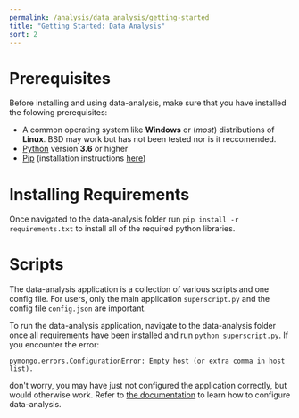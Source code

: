 ```yaml
---
permalink: /analysis/data_analysis/getting-started
title: "Getting Started: Data Analysis"
sort: 2
---
```


# Prerequisites
Before installing and using data-analysis, make sure that you have installed the folowing prerequisites:
- A common operating system like **Windows** or (*most*) distributions of **Linux**. BSD may work but has not been tested nor is it reccomended.
- [Python](https://www.python.org/) version **3.6** or higher
- [Pip](https://pip.pypa.io/en/stable/) (installation instructions [here](https://pip.pypa.io/en/stable/installing/))

# Installing Requirements

Once navigated to the data-analysis folder run `pip install -r requirements.txt` to install all of the required python libraries.

# Scripts

The data-analysis application is a collection of various scripts and one config file. For users, only the main application `superscript.py` and the config file `config.json` are important. 

To run the data-analysis application, navigate to the data-analysis folder once all requirements have been installed and run `python superscript.py`. If you encounter the error:

`pymongo.errors.ConfigurationError: Empty host (or extra comma in host list).`

don't worry, you may have just not configured the application correctly, but would otherwise work. Refer to [the documentation](https://titanscouting.github.io/analysis/data_analysis/Config) to learn how to configure data-analysis.